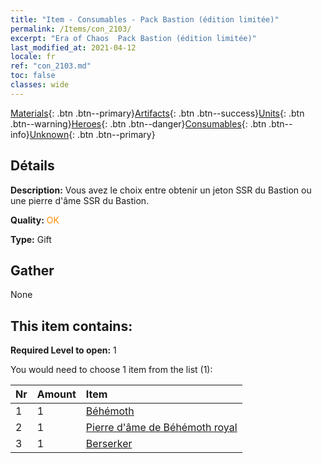 ```yaml
---
title: "Item - Consumables - Pack Bastion (édition limitée)"
permalink: /Items/con_2103/
excerpt: "Era of Chaos  Pack Bastion (édition limitée)"
last_modified_at: 2021-04-12
locale: fr
ref: "con_2103.md"
toc: false
classes: wide
---
```

 [Materials](/fr/Items/){: .btn .btn--primary}[Artifacts](/fr/Items/Artifacts/){: .btn .btn--success}[Units](/fr/Items/Units/){: .btn .btn--warning}[Heroes](/fr/Items/Heroes/){: .btn .btn--danger}[Consumables](/fr/Items/Consumables/){: .btn .btn--info}[Unknown](/fr/Items/Unknown/){: .btn .btn--primary}

## Détails
 **Description:** Vous avez le choix entre obtenir un jeton SSR du Bastion ou une pierre d'âme SSR du Bastion.

 **Quality:** <span style="color: #FF8C00">OK</span>

 **Type:** Gift

## Gather

  None

## This item contains:

 **Required Level to open:** 1

 You would need to choose 1 item from the list (1):

  | Nr | Amount |     Item    |
  |:---|:-------|:------------|
  | 1 | 1 | [Béhémoth](/fr/Items/unt_223/) | 
  | 2 | 1 | [Pierre d'âme de Béhémoth royal](/fr/Items/unt_311/) | 
  | 3 | 1 | [Berserker](/fr/Items/unt_224/) | 
